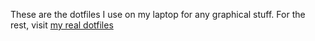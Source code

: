 These are the dotfiles I use on my laptop for any graphical stuff. For the rest, visit [my real dotfiles](https://github.com/analogbyte/dotfiles)
